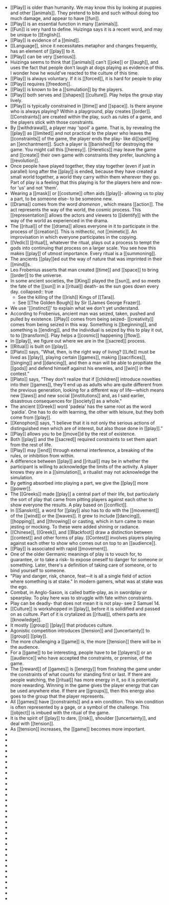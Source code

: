 - [[Play]] is older than humanity. We may know this by looking at puppies and other [[animals]]. They pretend to bite and such without doing too much damage, and appear to have [[fun]].
- [[Play]] is an essential function in many [[animals]].
- [[Fun]] is very hard to define. Huizinga says it is a recent word, and may be unique to [[English]].
- [[Play]] is evidence of a [[mind]].
- [[Language]], since it necessitates metaphor and changes frequently, has an element of [[play]] to it.
- [[Play]] can be very [[serious]].
- Huizinga seems to think that [[animals]] can't [[joke]] or [[laugh]], and uses the fact that people don't laugh at dogs playing as evidence of this. I wonder how he would've reacted to the culture of this time.
- [[Play]] is always voluntary. If it is [[forced]], it is hard for people to play
- [[Play]] requires [[freedom]].
- [[Play]] is known to be a [[simulation]] by the players.
- [[Play]] both serves and [[shapes]] [[culture]]. Play helps the group stay lively.
- [[Play]] is typically constrained in [[time]] and [[space]]. Is there anyone who is always playing? Within a playground, play creates [[order]]. [[Constraints]] are created within the play, such as rules of a game, and the players stick with those constraints.
- By [[withdrawal]], a player may 'spoil' a game. That is, by revealing the [[play]] as [[limited]] and not practical to the player who leaves the [[constraints]] of the game, the player ends the play- like di[[spell]]ing an [[enchantment]]. Such a player is [[banished]] for destroying the game. You might call this [[heresy]]. [[Heretics]] may leave the game and [[create]] their own game with constraints they prefer, launching a [[revolution]].
- Once people have played together, they stay together (even if just in parallel) long after the [[play]] is ended, because they have created a small world together, a world  they carry within them wherever they go. Part of play is a feeling that this playing is for the players here and now- for 'us' and not 'them'.
- Wearing a [[mask]] or [[costume]] often aids [[play]]- allowing us to play a part, to be someone else- to be someone new.
- [[Drama]] comes from the word _dromenon_ , which means [[action]]. The act represents the way of the world, the cosmic process. This [[representation]] allows the actors and viewers to [[identify]] with the way of the world as experienced in the drama.
- The [[ritual]] of the [[drama]] allows everyone in it to participate in the process of [[creation]]. This is mithectic, not [[mimetic]]. An improvisation in which everyone participates in the copying.
- [[Vedic]] [[ritual]], whatever the ritual, plays out a process to tempt the gods into continuing that process on a larger scale. You see how this makes [[play]] of utmost importance. Every ritual is a [[summoning]].
- The ancients [[play]]ed out the way of nature that was imprinted in their [[mind]]s.
- Leo Frobenius asserts that man created [[time]] and [[space]] to bring [[order]] to the universe.
- In some ancient societies, the [[King]] played the [[sun]], and so meets the fate of the [[sun]] in a [[ritual]] death- as the sun goes down every day. 
  collapsed:: true
	- See the killing of the [[Irish]] Kings of [[Tara]].
	- See [[The Golden Bough]] by Sir [[James George Frazer]].
- We use '[[instinct]]' to explain what we don't yet understand.
- According to Frobenius, ancient man was seized, taken, pushed and pulled by existence. [[Play]] comes from being seized- [[creativity]] comes from being seized in this way. Something is [[beginning]], and something is [[ending]], and the individual is seized by this to play it out, to to [[transform]]. Play helps a [[cosmic]] happening [[flow]].
- In [[play]], we figure out where we are in the [[sacred]] process.
- [[Ritual]] is built on [[play]].
- [[Plato]] says, "What, then, is the right way of living? [[Life]] must be lived as [[play]], playing certain [[games]], making [[sacrifices]], [[singing]] and [[dancing]], and then a man will be able to propitiate the [[gods]] and defend himself against his enemies, and [[win]] in the contest.”
- [[Plato]] says, "They don’t realize that if [[children]] introduce novelties into their [[games]], they’ll end up as adults who are quite different from the previous generation, looking for a different way of life—which means new [[laws]] and
  new social [[institutions]] and, as I said earlier, disastrous consequences
  for [[society]] as a whole."
- The ancient [[Greek]] word 'padeia' has the same root as the word 'paidia'. One has to do with learning, the other with leisure, but they both come from [[play]].
- [[Xenophon]] says, “I believe that it is not only the serious actions of distinguished men which are of interest, but also those done in [[play]].”
- [[Play]] allows you to be [[move]]d by the rest of existence.
- Both [[play]] and the [[sacred]] required constraints to set them apart from the rest of life.
- [[Play]] may [[end]] through external interference, a breaking of the rules, or inhibition from within.
- A difference between [[play]] and [[ritual]] may be in whether the participant is willing to acknowledge the limits of the activity. A player knows they are in a [[simulation]], a ritualist may not acknowledge the simulation.
- By getting absorbed into playing a part, we give the [[play]] more [[power]].
- The [[Greeks]] made [[play]] a central part of their life, but particularly the sort of play that came from pitting players against each other to show everyone the results. A play based on [[conflict]].
- In [[Sanskrit]], a word for [[play]] also has to do with the [[movement]] of the [[wind]] or the [[waves]]. It grew to include [[dancing]], [[hopping]], and [[throwing]] or casting, which in turn came to mean jesting or mocking. To these were added shining or radiance.
- [[Chinese]], [[Greek]], and [[Blackfoot]] draw a distinction between [[contest]] and other forms of play. [[Contest]] involves players playing against each other to show who comes out on top to an [[audience]].
- [[Play]] is associated with rapid [[movement]].
- One of the older Germanic meanings of play is to vouch for, to guarantee, or to take a risk- to expose oneself to danger for someone or something. Later, there's a definition of taking care of someone, or to bind yourself to someone.
- "Play and danger, risk, chance, feat—it is all a single field of action where something is at stake." In modern gamers, what was at stake was the ego.
- Combat, in Anglo-Saxon, is called battle-play, as in swordplay or spearplay. To play here was to struggle with fate within constraints.
- Play can be deadly- that does not mean it is not play- see 2 Samuel 14.
- [[Culture]] is workshopped in [[play]], before it is solidified and passed on as culture. Part of it is crytalized as [[ritual]], others parts are [[knowledge]].
- It mostly [[group]] [[play]] that produces culture.
- Agonistic competition introduces [[tension]] and [[uncertainty]] to [[group]] [[play]].
- The more challenging a [[game]] is, the more [[tension]] there will be in the audience.
- For a [[game]] to be interesting, people have to be [[players]] or an [[audience]] who have accepted the constraints, or premise, of the game.
- The [[reward]] of [[games]] is [[energy]] from finishing the game under the constraints of what counts for standing first or last. If there are people watching, the [[ritual]] has more energy in it, so it is potentially more rewarding. Winning in the game gives the player energy that can be used anywhere else. If there are [[groups]], then this energy also goes to the group that the player represents.
- All [[games]] have [[constraints]] and a win condition. This win condition is often represented by a gage, or a symbol of the challenge. This [[object]] is imbued with the ritual of the game.
- It is the spirit of [[play]] to dare, [[risk]], shoulder [[uncertainty]], and deal with [[tension]].
- As [[tension]] increases, the [[game]] becomes more important.
-
-
-
-
-
-
-
-
-
-
-
-
-
-
-
-
-
-
-
-
-
-
-
-
-
-
-
-
-
-
-